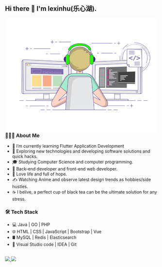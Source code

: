 ## Hi there 👋  I'm lexinhu(乐心湖).

<img align="right" alt="GIF" src="https://raw.githubusercontent.com/devSouvik/devSouvik/master/gif3.gif" width="500" />

### 👨🏻‍💻 About Me 

- 🔭 I’m currently learning Flutter Application Development
- 🤔 Exploring new technologies and developing software solutions and quick hacks.
- 🎓 Studying Computer Science and computer programming.
- 💼 Back-end developer and front-end web developer.
- 🌱 Love life and full of hope.
- ✍️ Watching Anime and observe latest design trends as hobbies/side hustles.
- ☕ I belive, a perfect cup of black tea can be the ultimate solution for any stress. 


### 🛠 Tech Stack

- 💻 Java | GO | PHP  
- 🌐 HTML | CSS | JavaScript | Bootstrap | Vue
- 🛢  MySQL | Redis | Elasticsearch
- 🔧 Visual Studio code | IDEA | Git

<br/>

<a href="https://www.xn2001.com">
  <img height="200em" src="https://github-readme-stats.vercel.app/api?username=lexinhu&theme=buefy&show_icons=true" />
  <img height="200em" src="https://github-readme-stats.vercel.app/api/top-langs/?username=lexinhu&theme=buefy&layout=compact" />
</a>
